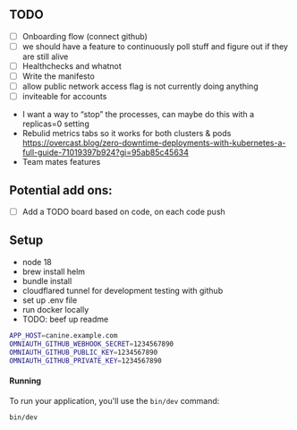 ## TODO

- [ ] Onboarding flow (connect github)
- [ ] we should have a feature to continuously poll stuff and figure out if they are still alive
- [ ] Healthchecks and whatnot
- [ ] Write the manifesto
- [ ] allow public network access flag is not currently doing anything
- [ ] inviteable for accounts

* I want a way to “stop” the processes, can maybe do this with a replicas=0 setting
* Rebulid metrics tabs so it works for both clusters & pods
  https://overcast.blog/zero-downtime-deployments-with-kubernetes-a-full-guide-71019397b924?gi=95ab85c45634
* Team mates features

## Potential add ons:

- [ ] Add a TODO board based on code, on each code push

## Setup

- node 18
- brew install helm
- bundle install
- cloudflared tunnel for development testing with github
- set up .env file
- run docker locally
- TODO: beef up readme

```bash
APP_HOST=canine.example.com
OMNIAUTH_GITHUB_WEBHOOK_SECRET=1234567890
OMNIAUTH_GITHUB_PUBLIC_KEY=1234567890
OMNIAUTH_GITHUB_PRIVATE_KEY=1234567890
```

#### Running

To run your application, you'll use the `bin/dev` command:

```bash
bin/dev
```
